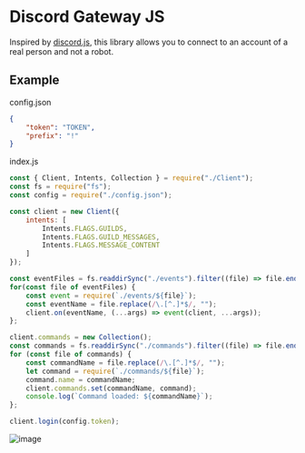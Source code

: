 # Discord Gateway JS
Inspired by [discord.js](https://github.com/discordjs/discord.js), this library allows you to connect to an account of a real person and not a robot.

## Example
config.json
```json
{
    "token": "TOKEN",
    "prefix": "!"
}
```
index.js
```js
const { Client, Intents, Collection } = require("./Client");
const fs = require("fs");
const config = require("./config.json");

const client = new Client({
    intents: [
        Intents.FLAGS.GUILDS,
        Intents.FLAGS.GUILD_MESSAGES,
        Intents.FLAGS.MESSAGE_CONTENT
    ]
});

const eventFiles = fs.readdirSync("./events").filter((file) => file.endsWith(".js"));
for(const file of eventFiles) {
    const event = require(`./events/${file}`);
    const eventName = file.replace(/\.[^.]*$/, "");
    client.on(eventName, (...args) => event(client, ...args));
};

client.commands = new Collection();
const commands = fs.readdirSync("./commands").filter((file) => file.endsWith(".js"));
for (const file of commands) {
    const commandName = file.replace(/\.[^.]*$/, "");
    let command = require(`./commands/${file}`);
    command.name = commandName;
    client.commands.set(commandName, command);
    console.log(`Command loaded: ${commandName}`);
};

client.login(config.token);
```

![image](https://user-images.githubusercontent.com/93871422/215302448-d383114b-1b6d-4d8d-83c7-9e6b81b365c4.png)
